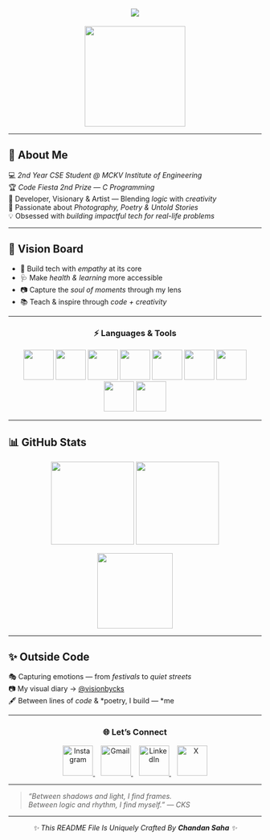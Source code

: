 <h1 align="center">
  <img src="https://readme-typing-svg.herokuapp.com?font=JetBrains+Mono&weight=1200&size=28&duration=2000&pause=500&color=F72585&center=true&vCenter=true&width=500&lines=Hey+there+👋;I'm+Chandan+Saha;Coder+%7C+Photographer+%7C+Designer" />
</h1>

<p align="center">
  <img src="https://media.giphy.com/media/eNAsjO55tPbgaor7ma/giphy.gif" width="200"/>
</p>

---

## 🌟 About Me  
💻 *2nd Year CSE Student @ MCKV Institute of Engineering*  
🏆 *Code Fiesta 2nd Prize — C Programming*  
🎨 Developer, Visionary & Artist — Blending *logic* with *creativity*  
📸 Passionate about *Photography, Poetry & Untold Stories*  
💡 Obsessed with *building impactful tech for real-life problems*

---

## 🎯 Vision Board  
- 🚀 Build tech with *empathy* at its core  
- 🩺 Make *health & learning* more accessible  
- 📷 Capture the *soul of moments* through my lens  
- 📚 Teach & inspire through *code + creativity*  

---

<h3 align="center">⚡ Languages & Tools</h3>
<p align="center">
  <img src="https://cdn.jsdelivr.net/gh/devicons/devicon/icons/c/c-original.svg" width="60" />
  <img src="https://cdn.jsdelivr.net/gh/devicons/devicon/icons/cplusplus/cplusplus-original.svg" width="60" />
  <img src="https://cdn.jsdelivr.net/gh/devicons/devicon/icons/java/java-original.svg" width="60" />
  <img src="https://cdn.jsdelivr.net/gh/devicons/devicon/icons/python/python-original.svg" width="60" />
  <img src="https://cdn.jsdelivr.net/gh/devicons/devicon/icons/html5/html5-original.svg" width="60" />
  <img src="https://cdn.jsdelivr.net/gh/devicons/devicon/icons/css3/css3-original.svg" width="60" />
  <img src="https://cdn.jsdelivr.net/gh/devicons/devicon/icons/javascript/javascript-original.svg" width="60" />
  <img src="https://cdn.jsdelivr.net/gh/devicons/devicon/icons/mysql/mysql-original.svg" width="60" />
  <img src="https://cdn.jsdelivr.net/gh/devicons/devicon/icons/git/git-original.svg" width="60" />
</p>

---

## 📊 GitHub Stats  
<p align="center">
  <img src="https://github-readme-stats.vercel.app/api?username=Chandansaha2005&show_icons=true&theme=radical" height="165" />
  <img src="https://github-readme-streak-stats.herokuapp.com/?user=Chandansaha2005&theme=radical" height="165" />
</p>  
<p align="center">
  <img src="https://github-readme-stats.vercel.app/api/top-langs/?username=Chandansaha2005&layout=compact&theme=radical" height="150" />
</p>

---

## ✨ Outside Code  
🎭 Capturing emotions — from *festivals* to *quiet streets*  
📷 My visual diary → [@visionbycks](https://www.instagram.com/visionbycks/)  
🖋 Between lines of *code* & *poetry, I build — *me

---

<h3 align="center">🌐 Let’s Connect</h3>
<p align="center">
  <a href="https://www.instagram.com/c_h_a_n_d_a_n_0_1/" target="_blank">
    <img src="https://cdn-icons-png.flaticon.com/512/2111/2111463.png" width="60" alt="Instagram" />
  </a>
  &nbsp;&nbsp;
  <a href="mailto:chandansaha1945@gmail.com">
    <img src="https://cdn-icons-png.flaticon.com/512/732/732200.png" width="60" alt="Gmail" />
  </a>
  &nbsp;&nbsp;
  <a href="https://www.linkedin.com/in/chandan-saha-228560327/" target="_blank">
    <img src="https://cdn-icons-png.flaticon.com/512/174/174857.png" width="60" alt="LinkedIn" />
  </a>
  &nbsp;&nbsp;
  <a href="https://x.com/chandansahaaaa?s=09" target="_blank">
    <img src="https://cdn-icons-png.flaticon.com/512/733/733579.png" width="60" alt="X" />
  </a>
</p>


---

> *“Between shadows and light, I find frames.  
Between logic and rhythm, I find myself.”* — *CKS*

---
<p align="center">
  <em>✨ This README File Is Uniquely Crafted By <strong>Chandan Saha</strong> ✨</em>
</p>
